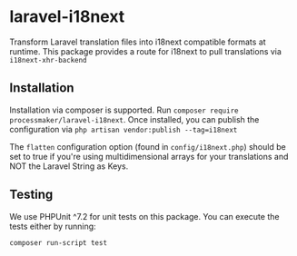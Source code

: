 # laravel-i18next

Transform Laravel translation files into i18next compatible formats at runtime. This package provides a route for i18next to pull translations via `i18next-xhr-backend`

## Installation

Installation via composer is supported. Run `composer require processmaker/laravel-i18next`. Once installed, you can publish the configuration via `php artisan vendor:publish --tag=i18next`

The `flatten` configuration option (found in `config/i18next.php`) should be set to true if you're using multidimensional arrays for your translations and NOT the Laravel String as Keys.

## Testing

We use PHPUnit ^7.2 for unit tests on this package. You can execute the tests either by running:

`composer run-script test`
